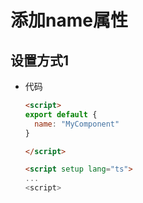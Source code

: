 # 添加name属性

## 设置方式1

+ 代码

  ```html
  <script>
  export default {
    name: "MyComponent"
  }

  </script>

  <script setup lang="ts">
  ...
  <script>
  ```
